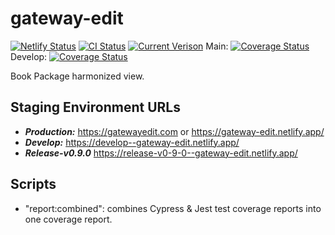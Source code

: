 # gateway-edit

[![Netlify Status](https://api.netlify.com/api/v1/badges/58e59c6e-0cea-43cd-b535-86d3495ce3c9/deploy-status)](https://app.netlify.com/sites/gateway-edit/deploys)
[![CI Status](https://github.com/unfoldingWord/gateway-edit/workflows/Run%20Cypress%20and%20Jest%20Tests/badge.svg)](https://github.com/unfoldingWord/gateway-edit/actions)
[![Current Verison](https://img.shields.io/github/tag/unfoldingWord/gateway-edit.svg)](https://github.com/unfoldingWord/gateway-edit/tags)
Main:
[![Coverage Status](https://coveralls.io/repos/github/unfoldingWord/gateway-edit/badge.svg?branch=main)](https://coveralls.io/github/unfoldingWord/gateway-edit?branch=main)
Develop:
[![Coverage Status](https://coveralls.io/repos/github/unfoldingWord/gateway-edit/badge.svg?branch=develop)](https://coveralls.io/github/unfoldingWord/gateway-edit?branch=develop)

Book Package harmonized view.

## Staging Environment URLs

- ***Production:*** https://gatewayedit.com or https://gateway-edit.netlify.app/
- ***Develop:*** https://develop--gateway-edit.netlify.app/
- ***Release-v0.9.0*** https://release-v0-9-0--gateway-edit.netlify.app/

## Scripts

- "report:combined": combines Cypress & Jest test coverage reports into one coverage report.
